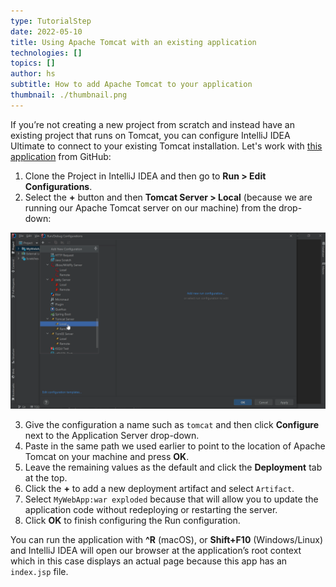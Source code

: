 ```yaml
---
type: TutorialStep
date: 2022-05-10
title: Using Apache Tomcat with an existing application
technologies: []
topics: []
author: hs
subtitle: How to add Apache Tomcat to your application
thumbnail: ./thumbnail.png
---
```


If you’re not creating a new project from scratch and instead have an existing project that runs on Tomcat, you can configure IntelliJ IDEA Ultimate to connect to your existing Tomcat installation. Let's work with [this application](https://github.com/helenjoscott/MyWebApp) from GitHub:

1. Clone the Project in IntelliJ IDEA and then go to **Run >  Edit Configurations**.
2. Select the **+** button and then **Tomcat Server > Local** (because we are running our Apache Tomcat server on our machine) from the drop-down:

![Adding Apache Tomcat to Project](new_tomcat.png)

3. Give the configuration a name such as `tomcat` and then click **Configure** next to the Application Server drop-down.
4. Paste in the same path we used earlier to point to the location of Apache Tomcat on your machine and press **OK**.
5. Leave the remaining values as the default and click the **Deployment** tab at the top.
6. Click the **+** to add a new deployment artifact and select `Artifact`.
7. Select `MyWebApp:war exploded` because that will allow you to update the application code without redeploying or restarting the server.
8. Click **OK** to finish configuring the Run configuration.

You can run the application with **^R** (macOS), or **Shift+F10**  (Windows/Linux) and IntelliJ IDEA will open our browser at the application’s root context which in this case displays an actual page because this app has an `index.jsp` file.